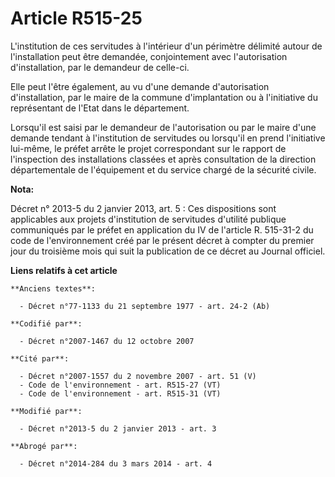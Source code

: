 # Article R515-25

L'institution de ces servitudes à l'intérieur d'un périmètre délimité autour de l'installation peut être demandée,
conjointement avec l'autorisation d'installation, par le demandeur de celle-ci.

Elle peut l'être également, au vu d'une demande d'autorisation d'installation, par le maire de la commune d'implantation ou à
l'initiative du représentant de l'Etat dans le département.

Lorsqu'il est saisi par le demandeur de l'autorisation ou par le maire d'une demande tendant à l'institution de servitudes ou
lorsqu'il en prend l'initiative lui-même, le préfet arrête le projet correspondant sur le rapport de l'inspection des
installations classées et après consultation de la direction départementale de l'équipement et du service chargé de la
sécurité civile.

**Nota:**

Décret n° 2013-5 du 2 janvier 2013, art. 5 : Ces dispositions sont applicables aux projets d'institution de servitudes
d'utilité publique communiqués par le préfet en application du IV de l'article R. 515-31-2 du code de l'environnement créé
par le présent décret à compter du premier jour du troisième mois qui suit la publication de ce décret au Journal officiel.

**Liens relatifs à cet article**

	**Anciens textes**:

	  - Décret n°77-1133 du 21 septembre 1977 - art. 24-2 (Ab)

	**Codifié par**:

	  - Décret n°2007-1467 du 12 octobre 2007

	**Cité par**:

	  - Décret n°2007-1557 du 2 novembre 2007 - art. 51 (V)
	  - Code de l'environnement - art. R515-27 (VT)
	  - Code de l'environnement - art. R515-31 (VT)

	**Modifié par**:

	  - Décret n°2013-5 du 2 janvier 2013 - art. 3

	**Abrogé par**:

	  - Décret n°2014-284 du 3 mars 2014 - art. 4

